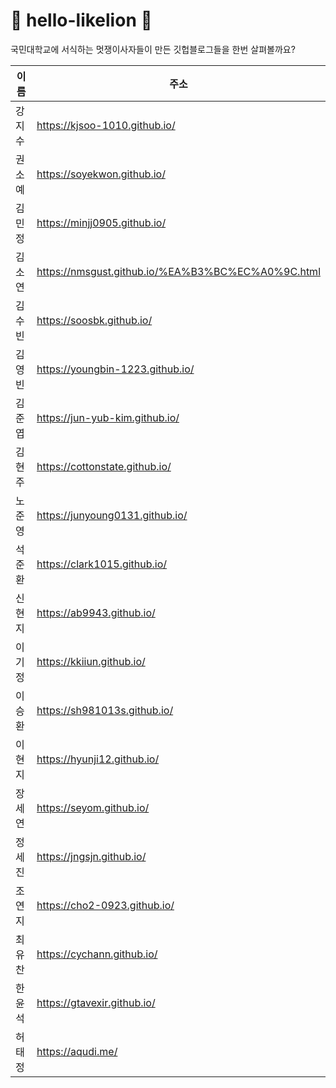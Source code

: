 # 🦁 hello-likelion 🦁  

국민대학교에 서식하는 멋쟁이사자들이 만든 깃헙블로그들을 한번 살펴볼까요?

| 이름 | 주소 |
|--|--|
|강지수|https://kjsoo-1010.github.io/|
|권소예|https://soyekwon.github.io/|
|김민정|https://minjj0905.github.io/|
|김소연|https://nmsgust.github.io/%EA%B3%BC%EC%A0%9C.html|
|김수빈|https://soosbk.github.io/|
|김영빈|https://youngbin-1223.github.io/|
|김준엽|https://jun-yub-kim.github.io/|
|김현주|https://cottonstate.github.io/|
|노준영|https://junyoung0131.github.io/|
|석준환|https://clark1015.github.io/|
|신현지|https://ab9943.github.io/|
|이기정|https://kkiiun.github.io/|
|이승환|https://sh981013s.github.io/|
|이현지|https://hyunji12.github.io/|
|장세연|https://seyom.github.io/|
|정세진|https://jngsjn.github.io/|
|조연지|https://cho2-0923.github.io/|
|최유찬|https://cychann.github.io/|
|한윤석|https://gtavexir.github.io/|
|허태정|https://aqudi.me/|
